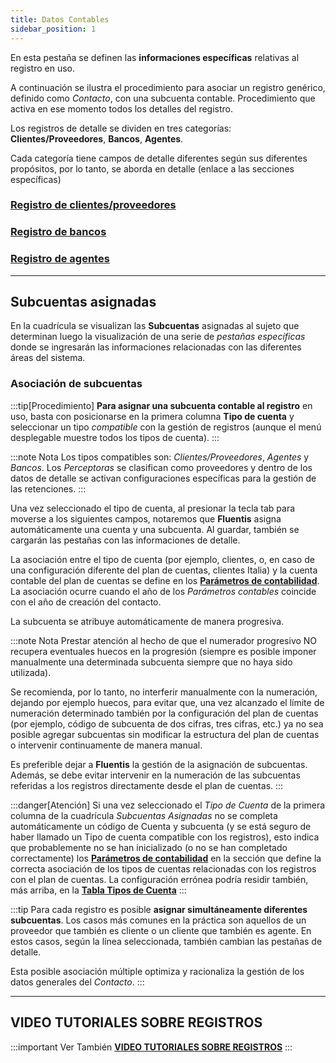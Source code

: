 ```yaml
---
title: Datos Contables 
sidebar_position: 1
---
```

En esta pestaña se definen las **informaciones específicas** relativas al registro en uso.

A continuación se ilustra el procedimiento para asociar un registro genérico, definido como *Contacto*, con una subcuenta contable. Procedimiento que activa en ese momento todos los detalles del registro.

Los registros de detalle se dividen en tres categorías: **Clientes/Proveedores**, **Bancos**, **Agentes**.

Cada categoría tiene campos de detalle diferentes según sus diferentes propósitos, por lo tanto, se aborda en detalle (enlace a las secciones específicas)


### [Registro de clientes/proveedores](/docs/erp-home/registers/contacts/create-new-contact/accounting-data/customer-vendors-data/finance)

### [Registro de bancos](/docs/erp-home/registers/contacts/create-new-contact/accounting-data/bank-registry)

### [Registro de agentes](/docs/erp-home/registers/contacts/create-new-contact/accounting-data/agent-registry/detail)


---



## Subcuentas asignadas

En la cuadrícula se visualizan las **Subcuentas** asignadas al sujeto que determinan luego la visualización de una serie de *pestañas específicas* donde se ingresarán las informaciones relacionadas con las diferentes áreas del sistema.

### Asociación de subcuentas

:::tip[Procedimiento]
**Para asignar una subcuenta contable al registro** en uso, basta con posicionarse en la primera columna **Tipo de cuenta** y seleccionar un tipo *compatible* con la gestión de registros (aunque el menú desplegable muestre todos los tipos de cuenta).
:::


:::note Nota
Los tipos compatibles son: *Clientes/Proveedores*, *Agentes* y *Bancos*. Los *Perceptoras* se clasifican como proveedores y dentro de los datos de detalle se activan configuraciones específicas para la gestión de las retenciones.
:::

Una vez seleccionado el tipo de cuenta, al presionar la tecla tab para moverse a los siguientes campos, notaremos que **Fluentis** asigna automáticamente una cuenta y una subcuenta. Al guardar, también se cargarán las pestañas con las informaciones de detalle.

La asociación entre el tipo de cuenta (por ejemplo, clientes, o, en caso de una configuración diferente del plan de cuentas, clientes Italia) y la cuenta contable del plan de cuentas se define en los [**Parámetros de contabilidad**](/docs/configurations/parameters/finance/accounting-parameters). La asociación ocurre cuando el año de los *Parámetros contables* coincide con el año de creación del contacto.

La subcuenta se atribuye automáticamente de manera progresiva.

:::note Nota
Prestar atención al hecho de que el numerador progresivo NO recupera eventuales huecos en la progresión (siempre es posible imponer manualmente una determinada subcuenta siempre que no haya sido utilizada).

Se recomienda, por lo tanto, no interferir manualmente con la numeración, dejando por ejemplo huecos, para evitar que, una vez alcanzado el límite de numeración determinado también por la configuración del plan de cuentas (por ejemplo, código de subcuenta de dos cifras, tres cifras, etc.) ya no sea posible agregar subcuentas sin modificar la estructura del plan de cuentas o intervenir continuamente de manera manual.

Es preferible dejar a **Fluentis** la gestión de la asignación de subcuentas. Además, se debe evitar intervenir en la numeración de las subcuentas referidas a los registros directamente desde el plan de cuentas.
:::

:::danger[Atención]
Si una vez seleccionado el *Tipo de Cuenta* de la primera columna de la cuadrícula *Subcuentas Asignadas* no se completa automáticamente un código de Cuenta y subcuenta (y se está seguro de haber llamado un Tipo de cuenta compatible con los registros), esto indica que probablemente no se han inicializado (o no se han completado correctamente) los [**Parámetros de contabilidad**](/docs/configurations/parameters/finance/accounting-parameters) en la sección que define la correcta asociación de los tipos de cuentas relacionadas con los registros con el plan de cuentas.
La configuración errónea podría residir también, más arriba, en la [**Tabla Tipos de Cuenta**](/docs/configurations/tables/finance/account-types)
:::

:::tip
Para cada registro es posible **asignar simultáneamente diferentes subcuentas**. Los casos más comunes en la práctica son aquellos de un proveedor que también es cliente o un cliente que también es agente. En estos casos, según la línea seleccionada, también cambian las pestañas de detalle.

Esta posible asociación múltiple optimiza y racionaliza la gestión de los datos generales del *Contacto*.
:::


---

## VIDEO TUTORIALES SOBRE REGISTROS

:::important Ver También
[**VIDEO TUTORIALES SOBRE REGISTROS**](/docs/video/finance/intro)
:::